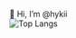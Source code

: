 👋 Hi, I’m @hykii<br>
![Top Langs](https://github-readme-stats.vercel.app/api/top-langs/?username=hykii&hide_border=false&custom_title=Languages&bg_color=0)


<!---
hykii/hykii is a ✨ special ✨ repository because its `README.md` (this file) appears on your GitHub profile.
You can click the Preview link to take a look at your changes.
--->
